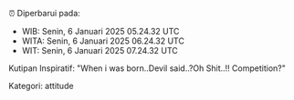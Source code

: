 ⏰ Diperbarui pada:
- WIB: Senin, 6 Januari 2025 05.24.32 UTC
- WITA: Senin, 6 Januari 2025 06.24.32 UTC
- WIT: Senin, 6 Januari 2025 07.24.32 UTC

Kutipan Inspiratif:
"When i was born..Devil said..?Oh Shit..!! Competition?"


Kategori: attitude


